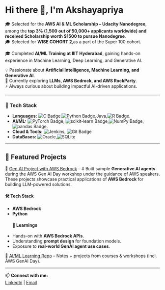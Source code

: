 # Hi there 👋, I'm Akshayapriya

🎓 Selected for the **AWS AI & ML Scholarship – Udacity Nanodegree**, among the **top 3% (1,500 out of 50,000+ applicants worldwide) and received Scholarship worth $1500 to pursue Nanodegree**.  
🎓 Selected for **WISE COHORT 2**,as a part of the Super 100 cohort.
                    
🎓 Completed **AI/ML Training at IIIT Hyderabad**, gaining hands-on experience in Machine Learning, Deep Learning, and Generative AI.  


💡 Passionate about **Artificial Intelligence, Machine Learning, and Generative AI**.  
🌱 Currently exploring **LLMs, AWS Bedrock, and AWS RockParty**.  
⚡ Always curious about building impactful AI-driven applications.  

---

### 🔹 Tech Stack
- **Languages:** ![C Badge](https://img.shields.io/badge/C-A8B9CC?logo=c&logoColor=fff&style=flat-square),![Python Badge](https://img.shields.io/badge/Python-3776AB?logo=python&logoColor=fff&style=flat-square),Java,![R Badge](https://img.shields.io/badge/R-276DC3?logo=r&logoColor=fff&style=flat-square).
- **AI/ML:**  ![PyTorch Badge](https://img.shields.io/badge/PyTorch-EE4C2C?logo=pytorch&logoColor=fff&style=flat-square), ![scikit-learn Badge](https://img.shields.io/badge/scikit--learn-F7931E?logo=scikitlearn&logoColor=fff&style=flat-square),![NumPy Badge](https://img.shields.io/badge/NumPy-013243?logo=numpy&logoColor=fff&style=flat-square), ![pandas Badge](https://img.shields.io/badge/pandas-150458?logo=pandas&logoColor=fff&style=flat-square).
- **Cloud & Tools:** ![Jenkins](https://img.shields.io/badge/Jenkins-49728B?style=for-the-badge&logo=jenkins&logoColor=white), ![Git Badge](https://img.shields.io/badge/Git-F05032?logo=git&logoColor=fff&style=flat-square)  
- **DataBases:**  ![Oracle](https://img.shields.io/badge/Oracle-F80000?style=for-the-badge&logo=Oracle&logoColor=white),![SQLite](https://img.shields.io/badge/Sqlite-003B57?style=for-the-badge&logo=sqlite&logoColor=white)

---

## 🔹 Featured Projects
🚀 [Gen AI Project with AWS Bedrock](#) – # Built sample **Generative AI agents** during the AWS Gen AI Day workshop under the guidance of AWS speakers.  
These projects showcase practical applications of **AWS Bedrock** for building LLM-powered solutions. 
 #### 🛠️ Tech Stack
- **AWS Bedrock**  
- **Python**
  #### 📘 Learnings
- Hands-on with **AWS Bedrock APIs**.  
- Understanding **prompt design** for foundation models.  
- Exposure to **real-world GenAI agent use cases**.  
  
📘 [AI/ML Learning Repo](#) – Notes + projects from courses & workshops (incl. AWS GenAI Day).  

---

📫 **Connect with me:**  
[LinkedIn](https://www.linkedin.com/in/akshayapriya-k-18a59b2a0/) | [Email](avk.akshayapriya@gmail.com) 
